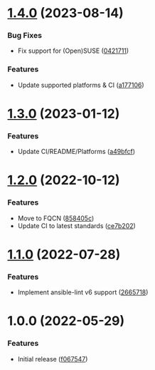 # [1.4.0](https://github.com/de-it-krachten/ansible-role-cron/compare/v1.3.0...v1.4.0) (2023-08-14)


### Bug Fixes

* Fix support for (Open)SUSE ([0421711](https://github.com/de-it-krachten/ansible-role-cron/commit/0421711344b3d28dcced278008c4aeb3a41194da))


### Features

* Update supported platforms & CI ([a177106](https://github.com/de-it-krachten/ansible-role-cron/commit/a177106809d554864ce8c2f043bb78a0c041a6a3))

# [1.3.0](https://github.com/de-it-krachten/ansible-role-cron/compare/v1.2.0...v1.3.0) (2023-01-12)


### Features

* Update CI/README/Platforms ([a49bfcf](https://github.com/de-it-krachten/ansible-role-cron/commit/a49bfcf3b8aa56b2a38aaac8f5443d7fc5a4245f))

# [1.2.0](https://github.com/de-it-krachten/ansible-role-cron/compare/v1.1.0...v1.2.0) (2022-10-12)


### Features

* Move to FQCN ([858405c](https://github.com/de-it-krachten/ansible-role-cron/commit/858405cf5d110019085259ed0318575b5cb573d7))
* Update CI to latest standards ([ce7b202](https://github.com/de-it-krachten/ansible-role-cron/commit/ce7b202a8ac4ba9069902c52de155a7f698162be))

# [1.1.0](https://github.com/de-it-krachten/ansible-role-cron/compare/v1.0.0...v1.1.0) (2022-07-28)


### Features

* Implement ansible-lint v6 support ([2665718](https://github.com/de-it-krachten/ansible-role-cron/commit/2665718bff0eb7d43eba9aee115560b9b51264ca))

# 1.0.0 (2022-05-29)


### Features

* Initial release ([f067547](https://github.com/de-it-krachten/ansible-role-cron/commit/f06754772a024a15394073f99fae0b648db7affe))
